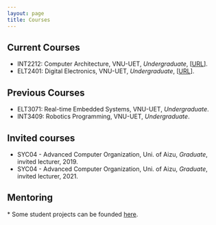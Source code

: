 ```yaml
---
layout: page
title: Courses
---
```


## Current Courses

- INT2212: Computer Architecture, VNU-UET, *Undergraduate*, \[[URL](https://courses.uet.vnu.edu.vn/course/view.php?id=5575)\].
- ELT2401: Digital Electronics, VNU-UET, *Undergraduate*, \[[URL](https://courses.uet.vnu.edu.vn/course/view.php?id=5856)\].
  
## Previous Courses
  
- ELT3071: Real-time Embedded Systems, VNU-UET, *Undergraduate*.
- INT3409: Robotics Programming, VNU-UET, *Undergraduate*.

## Invited courses

- SYC04 - Advanced Computer Organization, Uni. of Aizu, *Graduate*, invited lecturer, 2019.
- SYC04 - Advanced Computer Organization, Uni. of Aizu, *Graduate*, invited lecturer, 2021.


## Mentoring
\*  Some student projects can be founded [here](/mentor). 